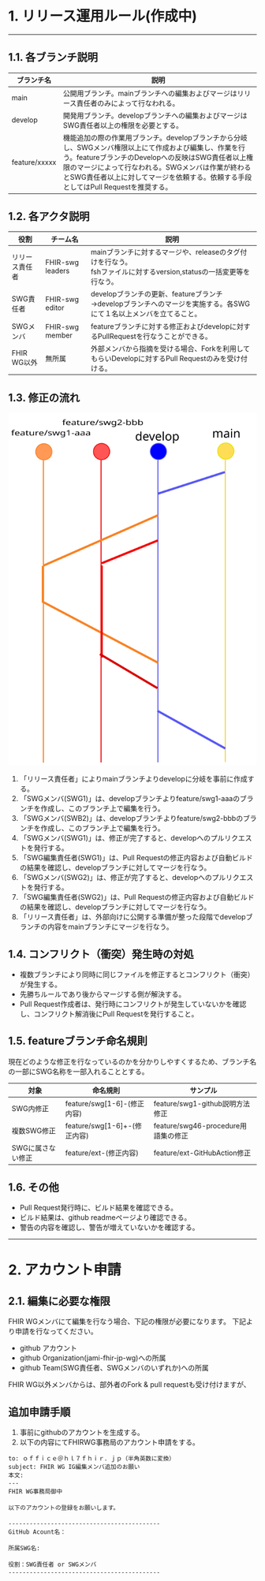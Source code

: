 # 1. リリース運用ルール(作成中)
---

## 1.1. 各ブランチ説明
|ブランチ名|説明|
| --- | ---|
| main | 公開用ブランチ。mainブランチへの編集およびマージはリリース責任者のみによって行なわれる。|
| develop | 開発用ブランチ。developブランチへの編集およびマージはSWG責任者以上の権限を必要とする。|
| feature/xxxxx | 機能追加の際の作業用ブランチ。developブランチから分岐し、SWGメンバ権限以上にて作成および編集し、作業を行う。featureブランチのDevelopへの反映はSWG責任者以上権限のマージによって行なわれる。SWGメンバは作業が終わるとSWG責任者以上に対してマージを依頼する。依頼する手段としてはPull Requestを推奨する。|

## 1.2. 各アクタ説明
|役割|チーム名|説明|
|---|---|---|
|リリース責任者|FHIR-swg leaders|mainブランチに対するマージや、releaseのタグ付けを行なう。<br/>fshファイルに対するversion,statusの一括変更等を行なう。|
|SWG責任者|FHIR-swg editor|developブランチの更新、featureブランチ→developブランチへのマージを実施する。各SWGにて１名以上メンバを立てること。|
|SWGメンバ|FHIR-swg member|featureブランチに対する修正およびdevelopに対するPullRequestを行なうことができる。|
|FHIR WG以外| 無所属 | 外部メンバから指摘を受ける場合、Forkを利用してもらいDevelopに対するPull Requestのみを受け付ける。|

## 1.3. 修正の流れ
![ブランチの流れ](img/branch.svg)
1. 「リリース責任者」によりmainブランチよりdevelopに分岐を事前に作成する。
1. 「SWGメンバ(SWG1)」は、developブランチよりfeature/swg1-aaaのブランチを作成し、このブランチ上で編集を行う。
1. 「SWGメンバ(SWB2)」は、developブランチよりfeature/swg2-bbbのブランチを作成し、このブランチ上で編集を行う。
1. 「SWGメンバ(SWG1)」は、修正が完了すると、developへのプルリクエストを発行する。
1. 「SWG編集責任者(SWG1)」は、Pull Requestの修正内容および自動ビルドの結果を確認し、developブランチに対してマージを行なう。
1. 「SWGメンバ(SWG2)」は、修正が完了すると、developへのプルリクエストを発行する。
1. 「SWG編集責任者(SWG2)」は、Pull Requestの修正内容および自動ビルドの結果を確認し、developブランチに対してマージを行なう。
1. 「リリース責任者」は、外部向けに公開する準備が整った段階でdevelopブランチの内容をmainブランチにマージを行なう。

## 1.4. コンフリクト（衝突）発生時の対処
* 複数ブランチにより同時に同じファイルを修正するとコンフリクト（衝突）が発生する。
* 先勝ちルールであり後からマージする側が解決する。
* Pull Request作成者は、発行時にコンフリクトが発生していないかを確認し、コンフリクト解消後にPull Requestを発行すること。

## 1.5. featureブランチ命名規則
現在どのような修正を行なっているのかを分かりしやすくするため、ブランチ名の一部にSWG名称を一部入れることとする。

|対象| 命名規則 | サンプル |
|---|---|---| 
| SWG内修正 | feature/swg[1-6]-(修正内容) | feature/swg1-github説明方法修正| 
| 複数SWG修正 | feature/swg[1-6]+-(修正内容) | feature/swg46-procedure用語集の修正 |
| SWGに属さない修正 | feature/ext-(修正内容) | feature/ext-GitHubAction修正 |

## 1.6. その他
* Pull Request発行時に、ビルド結果を確認できる。
* ビルド結果は、github readmeページより確認できる。
* 警告の内容を確認し、警告が増えていないかを確認する。

----
# 2. アカウント申請

##  2.1. 編集に必要な権限
FHIR WGメンバにて編集を行なう場合、下記の権限が必要になります。
下記より申請を行なってください。

* github アカウント
* github Organization(jami-fhir-jp-wg)への所属
* github Team(SWG責任者、SWGメンバのいずれか)への所属

FHIR WG以外メンバからは、部外者のFork & pull requestも受け付けますが、

## 追加申請手順
1. 事前にgithubのアカウントを生成する。
1. 以下の内容にてFHIRWG事務局のアカウント申請をする。

``` 
to: ｏｆｆｉｃｅ＠ｈｌ７ｆｈｉｒ．ｊｐ（半角英数に変換）
subject: FHIR WG IG編集メンバ追加のお願い
本文:
---
FHIR WG事務局御中

以下のアカウントの登録をお願いします。

-------------------------------------------
GitHub Acount名：

所属SWG名:

役割：SWG責任者 or SWGメンバ
-------------------------------------------
```
